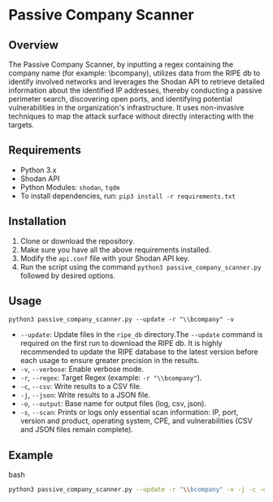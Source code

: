 # Passive Company Scanner

## Overview

The Passive Company Scanner, by inputting a regex containing the company name (for example: \bcompany), utilizes data from the RIPE db to identify involved networks and leverages the Shodan API to retrieve detailed information about the identified IP addresses, thereby conducting a passive perimeter search, discovering open ports, and identifying potential vulnerabilities in the organization's infrastructure.
It uses non-invasive techniques to map the attack surface without directly interacting with the targets. 

## Requirements

-   Python 3.x
-   Shodan API
-   Python Modules: `shodan`, `tqdm`
-   To install dependencies, run: `pip3 install -r requirements.txt`

## Installation

1.  Clone or download the repository.
2.  Make sure you have all the above requirements installed.
3.  Modify the `api.conf` file with your Shodan API key.
4.  Run the script using the command `python3 passive_company_scanner.py` followed by desired options.

## Usage

`python3 passive_company_scanner.py --update -r "\\bcompany" -v` 

-   `--update`: Update files in the `ripe_db` directory.The `--update` command is required on the first run to download the RIPE db.  It is highly recommended to update the RIPE database to the latest version before each usage to ensure greater precision in the results.
-   `-v`, `--verbose`: Enable verbose mode.
-   `-r`, `--regex`: Target Regex (example: `-r "\\bcompany"`).
-   `-c`, `--csv`: Write results to a CSV file.
-   `-j`, `--json`: Write results to a JSON file.
-   `-o`, `--output`: Base name for output files (log, csv, json).
-   `-s`, `--scan`: Prints or logs only essential scan information: IP, port, version and product, operating system, CPE, and vulnerabilities (CSV and JSON files remain complete).

## Example

bash

```bash
python3 passive_company_scanner.py --update -r "\\bcompany" -v -j -c -o output_filename
```